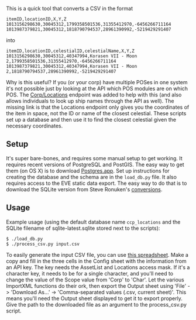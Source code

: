 This is a quick tool that converts a CSV in the format

    itemID,locationID,X,Y,Z
    1013156298630,30045312,1799358501536,31355412970,-6456266711164
    1013987379821,30045312,1818790794537,28961390992,-5219429291407

into

    itemID,locationID,celestialID,celestialName,X,Y,Z
    1013156298630,30045312,40347994,Korasen VII - Moon 2,1799358501536,31355412970,-6456266711164
    1013987379821,30045312,40347994,Korasen VII - Moon 2,1818790794537,28961390992,-5219429291407

Why is this useful? If you (or your corp) have multiple POSes in one system
it's not possible just by looking at the API which POS modules are on which
POS. The [Corp/Locations](https://neweden-dev.com/Corp/Locations) endpoint was
added to help with this (and also allows individuals to look up ship names
through the API as well). The missing link is that the Locations endpoint
only gives you the coordinates of the item in space, not the ID or name of the
closest celestial. These scripts set up a database and then use it to find the
closest celestial given the necessary coordinates.

## Setup

It's super bare-bones, and requires some manual setup to get working. It
requires recent versions of PostgreSQL and PostGIS. The easy way to get them
(on OS X) is to download [Postgres.app](http://postgresapp.com/). Set up
instructions for creating the database and the schema are in the `load_db.py`
file. It also requires access to the EVE static data export. The easy way to do
that is to download the SQLite version from Steve Ronuken's
[conversions](https://www.fuzzwork.co.uk/dump/).

## Usage

Example usage (using the default database name `ccp_locations` and the SQLite
filename of sqlite-latest.sqlite stored next to the scripts):

    $ ./load_db.py
    $ ./process_csv.py input.csv

To easily generate the input CSV file, you can use
[this spreadsheet](https://docs.google.com/spreadsheets/d/1JHDI8ih5olebM5lu5jT_7oLF2q_QJn3ITLhQ5Wg3474/edit?usp=sharing).
Make a copy and fill in the three cells in the Config sheet with the
information from an API key. The key needs the AssetList and Locations access
mask. If it's a character key, it needs to be for a single character, and
you'll need to change the value of the Scope value from 'Corp' to 'Char'. Let
the various ImportXML functions do their ork, then export the Output sheet
using 'File' -> 'Download As...' -> 'Comma-separated values (.csv,
current sheet)'. This means you'll need the Output sheet displayed to get it to
export properly. Give the path to the downloaded file as an argument to the
process\_csv.py script.
